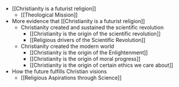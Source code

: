 - [[Christianity is a futurist religion]]
	- [[Theological Mission]]
- More evidence that [[Christianity is a futurist religion]]
	- Christianity created and sustained the scientific revolution
		- [[Christianity is the origin of the scientific revolution]]
		- [[Religious drivers of the Scientific Revolution]]
	- Christianity created the modern world
		- [[Christianity is the origin of the Enlightenment]]
		- [[Christianity is the origin of moral progress]]
		- [[Christianity is the origin of certain ethics we care about]]
- How the future fulfills Christian visions
	- [[Religious Aspirations through Science]]
